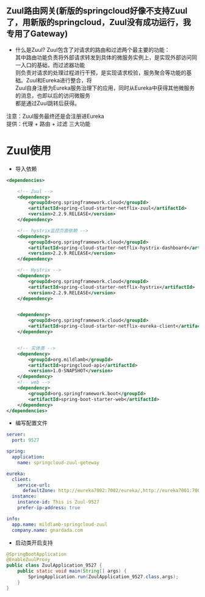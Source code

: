 ## Zuul路由网关(新版的springcloud好像不支持Zuul了，用新版的springcloud，Zuul没有成功运行，我专用了Gateway)
- 什么是Zuul?
Zuul包含了对请求的路由和过滤两个最主要的功能：  
其中路由功能负责将外部请求转发到具体的微服务实例上，是实现外部访问同一入口的基础，而过滤器功能  
则负责对请求的处理过程进行干预，是实现请求校验，服务聚合等功能的基础。Zuul和Eureka进行整合，将   
Zuul自身注册为Eureka服务治理下的应用，同时从Eureka中获得其他微服务的消息，也即以后的访问微服务  
都是通过Zuul跳转后获得。  

注意：Zuul服务最终还是会注册进Eureka  
提供：代理 + 路由 + 过滤  三大功能  

# Zuul使用
- 导入依赖
```xml
<dependencies>

    <!-- Zuul -->
    <dependency>
        <groupId>org.springframework.cloud</groupId>
        <artifactId>spring-cloud-starter-netflix-zuul</artifactId>
        <version>2.2.9.RELEASE</version>
    </dependency>

    <!-- hystrix监控页面依赖 -->
    <dependency>
        <groupId>org.springframework.cloud</groupId>
        <artifactId>spring-cloud-starter-netflix-hystrix-dashboard</artifactId>
        <version>2.2.9.RELEASE</version>
    </dependency>

    <!-- Hystrix -->
    <dependency>
        <groupId>org.springframework.cloud</groupId>
        <artifactId>spring-cloud-starter-netflix-hystrix</artifactId>
        <version>2.2.9.RELEASE</version>
    </dependency>


    <dependency>
        <groupId>org.springframework.cloud</groupId>
        <artifactId>spring-cloud-starter-netflix-eureka-client</artifactId>
    </dependency>


    <!-- 实体类 -->
    <dependency>
        <groupId>org.mildlamb</groupId>
        <artifactId>springcloud-api</artifactId>
        <version>1.0-SNAPSHOT</version>
    </dependency>
    <!-- web -->
    <dependency>
        <groupId>org.springframework.boot</groupId>
        <artifactId>spring-boot-starter-web</artifactId>
    </dependency>
</dependencies>
```
- 编写配置文件
```yml
server:
  port: 9527

spring:
  application:
    name: springcloud-zuul-geteway

eureka:
  client:
    service-url:
      defaultZone: http://eureka7002:7002/eureka/,http://eureka7001:7001/eureka/,http://eureka7003:7003/eureka/
  instance:
    instance-id: This is Zuul-9527
    prefer-ip-address: true

info:
  app.name: mildlamb-springcloud-zuul
  company.name: gnardada.com
```
- 启动类开启支持
```java
@SpringBootApplication
@EnableZuulProxy
public class ZuulApplication_9527 {
    public static void main(String[] args) {
        SpringApplication.run(ZuulApplication_9527.class,args);
    }
}
```
